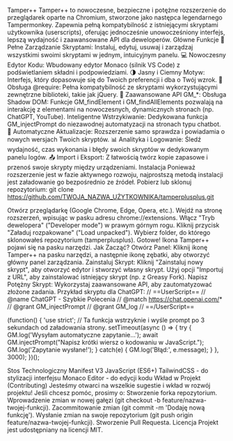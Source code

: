 Tamper++
Tamper++ to nowoczesne, bezpieczne i potężne rozszerzenie do przeglądarek oparte na Chromium, stworzone jako następca legendarnego Tampermonkey. Zapewnia pełną kompatybilność z istniejącymi skryptami użytkownika (userscripts), oferując jednocześnie unowocześniony interfejs, lepszą wydajność i zaawansowane API dla deweloperów.
Główne Funkcje
🚀 Pełne Zarządzanie Skryptami: Instaluj, edytuj, usuwaj i zarządzaj wszystkimi swoimi skryptami w jednym, intuicyjnym panelu.
💻 Nowoczesny Edytor Kodu: Wbudowany edytor Monaco (silnik VS Code) z podświetlaniem składni i podpowiedziami.
🌗 Jasny i Ciemny Motyw: Interfejs, który dopasowuje się do Twoich preferencji i dba o Twój wzrok.
🔗 Obsługa @require: Pełna kompatybilność ze skryptami wykorzystującymi zewnętrzne biblioteki, takie jak jQuery.
🤖 Zaawansowane API GM_*:
Obsługa Shadow DOM: Funkcje GM_findElement i GM_findAllElements pozwalają na interakcję z elementami na nowoczesnych, dynamicznych stronach (np. ChatGPT, YouTube).
Inteligentne Wstrzykiwanie: Dedykowana funkcja GM_injectPrompt do niezawodnej automatyzacji na stronach typu chatbot.
🔄 Automatyczne Aktualizacje: Rozszerzenie samo sprawdza i powiadamia o nowych wersjach Twoich skryptów.
📊 Analityka i Logowanie: Śledź wydajność, czas wykonania i błędy swoich skryptów w dedykowanym panelu logów.
📤 Import i Eksport: Z łatwością twórz kopie zapasowe i przenoś swoje skrypty między urządzeniami.
Instalacja
Ponieważ rozszerzenie jest w fazie aktywnego rozwoju, najprostszą metodą instalacji jest załadowanie go bezpośrednio ze źródeł.
Pobierz lub sklonuj repozytorium:
git clone https://github.com/TWOJA_NAZWA_UŻYTKOWNIKA/tamperplusplus.git


Otwórz przeglądarkę (Google Chrome, Edge, Opera, etc.).
Wejdź na stronę rozszerzeń, wpisując w pasku adresu chrome://extensions.
Włącz "Tryb dewelopera" ("Developer mode") w prawym górnym rogu.
Kliknij przycisk "Załaduj rozpakowane" ("Load unpacked").
Wybierz folder, do którego sklonowałeś repozytorium (tamperplusplus).
Gotowe! Ikona Tamper++ pojawi się na pasku narzędzi.
Jak Zacząć?
Otwórz Panel: Kliknij ikonę Tamper++ na pasku narzędzi, a następnie ikonę zębatki, aby otworzyć główny panel zarządzania.
Zainstaluj Skrypt:
Kliknij "Zainstaluj nowy skrypt", aby otworzyć edytor i stworzyć własny skrypt.
Użyj opcji "Importuj z URL", aby zainstalować istniejący skrypt (np. z Greasy Fork).
Napisz Potężny Skrypt: Wykorzystaj zaawansowane API, aby zautomatyzować złożone zadania.
Przykład skryptu dla ChatGPT:
// ==UserScript==
// @name         ChatGPT - Szybkie Polecenia
// @match        https://chat.openai.com/*
// @grant        GM_injectPrompt
// @grant        GM_log
// ==/UserScript==

(function() {
    'use strict';
    // Ta funkcja wstrzyknie i wyśle prompt po 3 sekundach od załadowania strony.
    setTimeout(async () => {
        try {
            GM.log('Wysyłam automatyczne zapytanie...');
            await GM.injectPrompt("Napisz krótki wiersz o kodowaniu w JavaScript.");
            GM.log('Zapytanie wysłane!');
        } catch(e) {
            GM.log('Błąd:', e.message);
        }
    }, 3000);
})();


Stos Technologiczny
Manifest V3
JavaScript (ES6+)
TailwindCSS - do stylizacji interfejsu
Monaco Editor - do edycji kodu
Wkład w Projekt (Contributing)
Jesteśmy otwarci na wszelkie sugestie i wkład w rozwój projektu! Jeśli chcesz pomóc, prosimy o:
Stworzenie forka repozytorium.
Wprowadzenie zmian w nowej gałęzi (git checkout -b feature/nazwa-twojej-funkcji).
Zacommitowanie zmian (git commit -m 'Dodaję nową funkcję').
Wysłanie zmian na swoje repozytorium (git push origin feature/nazwa-twojej-funkcji).
Stworzenie Pull Requesta.
Licencja
Projekt jest udostępniany na licencji MIT.

